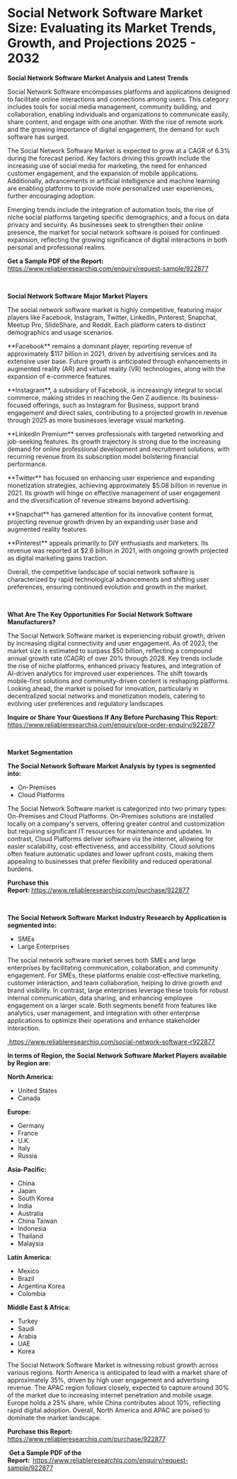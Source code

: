 <p><h1>Social Network Software Market Size: Evaluating its Market Trends, Growth, and Projections 2025 - 2032</h1></p><p><strong>Social Network Software Market Analysis and Latest Trends</strong></p>
<p><p>Social Network Software encompasses platforms and applications designed to facilitate online interactions and connections among users. This category includes tools for social media management, community building, and collaboration, enabling individuals and organizations to communicate easily, share content, and engage with one another. With the rise of remote work and the growing importance of digital engagement, the demand for such software has surged.</p><p>The Social Network Software Market is expected to grow at a CAGR of 6.3% during the forecast period. Key factors driving this growth include the increasing use of social media for marketing, the need for enhanced customer engagement, and the expansion of mobile applications. Additionally, advancements in artificial intelligence and machine learning are enabling platforms to provide more personalized user experiences, further encouraging adoption.</p><p>Emerging trends include the integration of automation tools, the rise of niche social platforms targeting specific demographics, and a focus on data privacy and security. As businesses seek to strengthen their online presence, the market for social network software is poised for continued expansion, reflecting the growing significance of digital interactions in both personal and professional realms.</p></p>
<p><strong>Get a Sample PDF of the Report:&nbsp;</strong> <a href="https://www.reliableresearchiq.com/enquiry/request-sample/922877?utm_campaign=2277&utm_medium=2&utm_source=Github&utm_content=ia&utm_term=18042025&utm_id=social-network-software">https://www.reliableresearchiq.com/enquiry/request-sample/922877</a></p>
<p>&nbsp;</p>
<p><strong>Social Network Software Major Market Players</strong></p>
<p><p>The social network software market is highly competitive, featuring major players like Facebook, Instagram, Twitter, LinkedIn, Pinterest, Snapchat, Meetup Pro, SlideShare, and Reddit. Each platform caters to distinct demographics and usage scenarios.</p><p>**Facebook** remains a dominant player, reporting revenue of approximately $117 billion in 2021, driven by advertising services and its extensive user base. Future growth is anticipated through enhancements in augmented reality (AR) and virtual reality (VR) technologies, along with the expansion of e-commerce features.</p><p>**Instagram**, a subsidiary of Facebook, is increasingly integral to social commerce, making strides in reaching the Gen Z audience. Its business-focused offerings, such as Instagram for Business, support brand engagement and direct sales, contributing to a projected growth in revenue through 2025 as more businesses leverage visual marketing.</p><p>**LinkedIn Premium** serves professionals with targeted networking and job-seeking features. Its growth trajectory is strong due to the increasing demand for online professional development and recruitment solutions, with recurring revenue from its subscription model bolstering financial performance.</p><p>**Twitter** has focused on enhancing user experience and expanding monetization strategies, achieving approximately $5.08 billion in revenue in 2021. Its growth will hinge on effective management of user engagement and the diversification of revenue streams beyond advertising.</p><p>**Snapchat** has garnered attention for its innovative content format, projecting revenue growth driven by an expanding user base and augmented reality features.</p><p>**Pinterest** appeals primarily to DIY enthusiasts and marketers. Its revenue was reported at $2.6 billion in 2021, with ongoing growth projected as digital marketing gains traction.</p><p>Overall, the competitive landscape of social network software is characterized by rapid technological advancements and shifting user preferences, ensuring continued evolution and growth in the market.</p></p>
<p>&nbsp;</p>
<p><strong>What Are The Key Opportunities For Social Network Software Manufacturers?</strong></p>
<p><p>The Social Network Software market is experiencing robust growth, driven by increasing digital connectivity and user engagement. As of 2023, the market size is estimated to surpass $50 billion, reflecting a compound annual growth rate (CAGR) of over 20% through 2028. Key trends include the rise of niche platforms, enhanced privacy features, and integration of AI-driven analytics for improved user experiences. The shift towards mobile-first solutions and community-driven content is reshaping platforms. Looking ahead, the market is poised for innovation, particularly in decentralized social networks and monetization models, catering to evolving user preferences and regulatory landscapes.</p></p>
<p><strong>Inquire or Share Your Questions If Any Before Purchasing This Report:</strong> <a href="https://www.reliableresearchiq.com/enquiry/pre-order-enquiry/922877?utm_campaign=2277&utm_medium=2&utm_source=Github&utm_content=ia&utm_term=18042025&utm_id=social-network-software">https://www.reliableresearchiq.com/enquiry/pre-order-enquiry/922877</a></p>
<p>&nbsp;</p>
<p><strong>Market Segmentation</strong></p>
<p><strong>The Social Network Software Market Analysis by types is segmented into:</strong></p>
<p><ul><li>On-Premises</li><li>Cloud Platforms</li></ul></p>
<p><p>The Social Network Software market is categorized into two primary types: On-Premises and Cloud Platforms. On-Premises solutions are installed locally on a company's servers, offering greater control and customization but requiring significant IT resources for maintenance and updates. In contrast, Cloud Platforms deliver software via the internet, allowing for easier scalability, cost-effectiveness, and accessibility. Cloud solutions often feature automatic updates and lower upfront costs, making them appealing to businesses that prefer flexibility and reduced operational burdens.</p></p>
<p><strong>Purchase this Report:&nbsp;</strong><a href="https://www.reliableresearchiq.com/purchase/922877?utm_campaign=2277&utm_medium=2&utm_source=Github&utm_content=ia&utm_term=18042025&utm_id=social-network-software">https://www.reliableresearchiq.com/purchase/922877</a></p>
<p>&nbsp;</p>
<p><strong>The Social Network Software Market Industry Research by Application is segmented into:</strong></p>
<p><ul><li>SMEs</li><li>Large Enterprises</li></ul></p>
<p><p>The social network software market serves both SMEs and large enterprises by facilitating communication, collaboration, and community engagement. For SMEs, these platforms enable cost-effective marketing, customer interaction, and team collaboration, helping to drive growth and brand visibility. In contrast, large enterprises leverage these tools for robust internal communication, data sharing, and enhancing employee engagement on a larger scale. Both segments benefit from features like analytics, user management, and integration with other enterprise applications to optimize their operations and enhance stakeholder interaction.</p></p>
<p><a href="https://www.reliableresearchiq.com/social-network-software-r922877?utm_campaign=2277&utm_medium=2&utm_source=Github&utm_content=ia&utm_term=18042025&utm_id=social-network-software">&nbsp;https://www.reliableresearchiq.com/social-network-software-r922877</a></p>
<p><strong>In terms of Region, the Social Network Software Market Players available by Region are:</strong></p>
<p>
    <p> <strong> North America: </strong>
        <ul>
            <li>United States</li>
            <li>Canada</li>
        </ul>
        </p> 
    <p> <strong> Europe: </strong>
        <ul>
            <li>Germany</li>
            <li>France</li>
            <li>U.K.</li>
            <li>Italy</li>
            <li>Russia</li>
        </ul>
        </p> 
    <p> <strong> Asia-Pacific: </strong>
        <ul>
            <li>China</li>
            <li>Japan</li>
            <li>South Korea</li>
            <li>India</li>
            <li>Australia</li>
            <li>China Taiwan</li>
            <li>Indonesia</li>
            <li>Thailand</li>
            <li>Malaysia</li>
        </ul>
        </p> 
    <p> <strong> Latin America: </strong>
        <ul>
            <li>Mexico</li>
            <li>Brazil</li>
            <li>Argentina Korea</li>
            <li>Colombia</li>
        </ul>
        </p> 
    <p> <strong> Middle East & Africa: </strong>
        <ul>
            <li>Turkey</li>
            <li>Saudi</li>
            <li>Arabia</li>
            <li>UAE</li>
            <li>Korea</li>
        </ul>
    </p>
    </p>
<p><p>The Social Network Software Market is witnessing robust growth across various regions. North America is anticipated to lead with a market share of approximately 35%, driven by high user engagement and advertising revenue. The APAC region follows closely, expected to capture around 30% of the market due to increasing internet penetration and mobile usage. Europe holds a 25% share, while China contributes about 10%, reflecting rapid digital adoption. Overall, North America and APAC are poised to dominate the market landscape.</p></p>
<p><strong>Purchase this Report: </strong><a href="https://www.reliableresearchiq.com/purchase/922877?utm_campaign=2277&utm_medium=2&utm_source=Github&utm_content=ia&utm_term=18042025&utm_id=social-network-software">https://www.reliableresearchiq.com/purchase/922877</a></p>
<p>&nbsp;<strong>Get a Sample PDF of the Report:&nbsp;&nbsp;</strong><a href="https://www.reliableresearchiq.com/enquiry/request-sample/922877?utm_campaign=2277&utm_medium=2&utm_source=Github&utm_content=ia&utm_term=18042025&utm_id=social-network-software">https://www.reliableresearchiq.com/enquiry/request-sample/922877</a></p>
<p><strong></strong></p>
<p><p></p><p></p><p></p></p>